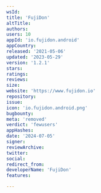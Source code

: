 ```yaml
---
wsId: 
title: 'FujiDon'
altTitle: 
authors: 
users: 10
appId: 'io.fujidon.android'
appCountry: 
released: '2021-05-06'
updated: '2023-05-29'
version: '1.2.1'
stars: 
ratings: 
reviews: 
size: 
website: 'https://www.fujidon.io'
repository: 
issue: 
icon: 'io.fujidon.android.png'
bugbounty: 
meta: 'removed'
verdict: 'fewusers'
appHashes: 
date: '2024-07-05'
signer: 
reviewArchive: 
twitter: 
social: 
redirect_from: 
developerName: 'FujiDon'
features: 

---
```


